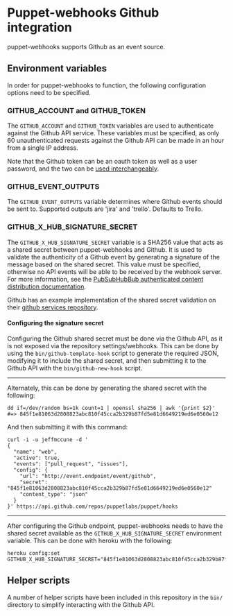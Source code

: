 Puppet-webhooks Github integration
==================================

puppet-webhooks supports Github as an event source.

Environment variables
---

In order for puppet-webhooks to function, the following configuration options
need to be specified.

### GITHUB_ACCOUNT and GITHUB_TOKEN

The `GITHUB_ACCOUNT` and `GITHUB_TOKEN` variables are used to authenticate
against the Github API service. These variables must be specified, as only 60
unauthenticated requests against the Github API can be made in an hour from a
single IP address.

[github-token-gen]: https://help.github.com/articles/creating-an-access-token-for-command-line-use

Note that the Github token can be an oauth token as well as a user password,
and the two can be [used interchangeably][github-token-gen].

### GITHUB_EVENT_OUTPUTS

The `GITHUB_EVENT_OUTPUTS` variable determines where Github events should be
sent to. Supported outputs are 'jira' and 'trello'. Defaults to Trello.

### GITHUB_X_HUB_SIGNATURE_SECRET

[authednotify]: http://pubsubhubbub.googlecode.com/git/pubsubhubbub-core-0.3.html#authednotify

The `GITHUB_X_HUB_SIGNATURE_SECRET` variable is a SHA256 value that acts as a
shared secret between puppet-webhooks and Github. It is used to validate the
authenticity of a Github event by generating a signature of the message based on
the shared secret. This value must be specified, otherwise no API events will be
able to be received by the webhook server. For more information, see the
[PubSubHubBub authenticated content distribution documentation][authednotify].

[github-signature]: https://github.com/github/github-services/blob/master/lib/services/web.rb

Github has an example implementation of the shared secret validation on their
[github services repository][github-signature].

#### Configuring the signature secret

Configuring the Github shared secret must be done via the Github API, as it is
not exposed via the repository settings/webhooks. This can be done by using the
`bin/github-template-hook` script to generate the required JSON, modifying it to
include the shared secret, and then submitting it to the Github API with the
`bin/github-new-hook` script.

- - -

Alternately, this can be done by generating the shared secret with the
following:

    dd if=/dev/random bs=1k count=1 | openssl sha256 | awk '{print $2}'
    #=> 845f1e81063d2808823abc810f45cca2b329b87fd5e81d6649219ed6e0560e12

And then submitting it with this command:

    curl -i -u jeffmccune -d '
    {
      "name": "web",
      "active": true,
      "events": ["pull_request", "issues"],
      "config": {
        "url": "http://event.endpoint/event/github",
        "secret": "845f1e81063d2808823abc810f45cca2b329b87fd5e81d6649219ed6e0560e12"
        "content_type": "json"
      }
    }' https://api.github.com/repos/puppetlabs/puppet/hooks

- - -

After configuring the Github endpoint, puppet-webhooks needs to have the shared
secret available as the `GITHUB_X_HUB_SIGNATURE_SECRET` environment variable.
This can be done with heroku with the following:

    heroku config:set GITHUB_X_HUB_SIGNATURE_SECRET="845f1e81063d2808823abc810f45cca2b329b87fd5e81d6649219ed6e0560e12"

Helper scripts
---

A number of helper scripts have been included in this repository in the `bin/`
directory to simplify interacting with the Github API.
